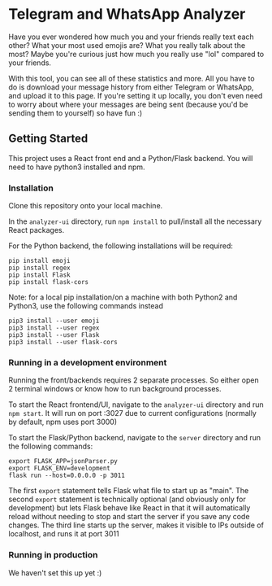 # Telegram and WhatsApp Analyzer

Have you ever wondered how much you and your friends really text each other? What your most used emojis are? What you really talk about the most? Maybe you're curious just how much you really use "lol" compared to your friends.

With this tool, you can see all of these statistics and more. All you have to do is download your message history from either Telegram or WhatsApp, and upload it to this page. If you're setting it up locally, you don't even need to worry about where your messages are being sent (because you'd be sending them to yourself) so have fun :)

## Getting Started

This project uses a React front end and a Python/Flask backend. You will need to have python3 installed and npm.

### Installation

Clone this repository onto your local machine.

In the `analyzer-ui` directory, run `npm install` to pull/install all the necessary React packages.

For the Python backend, the following installations will be required:

```
pip install emoji
pip install regex
pip install Flask
pip install flask-cors
```
Note: for a local pip installation/on a machine with both Python2 and Python3, use the following commands instead

```
pip3 install --user emoji
pip3 install --user regex
pip3 install --user Flask
pip3 install --user flask-cors
```

### Running in a development environment
Running the front/backends requires 2 separate processes. So either open 2 terminal windows or know how to run background processes.

To start the React frontend/UI, navigate to the `analyzer-ui` directory and run `npm start`.
It will run on port :3027 due to current configurations (normally by default, npm uses port 3000)

To start the Flask/Python backend, navigate to the `server` directory and run the following commands:
```
export FLASK_APP=jsonParser.py
export FLASK_ENV=development
flask run --host=0.0.0.0 -p 3011
```

The first `export` statement tells Flask what file to start up as "main".
The second `export` statement is technically optional (and obviously only for development) but lets Flask behave like React in that it will automatically reload without needing to stop and start the server if you save any code changes.
The third line starts up the server, makes it visible to IPs outside of localhost, and runs it at port 3011

### Running in production
We haven't set this up yet :)